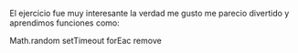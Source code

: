 El ejercicio fue muy interesante la verdad me gusto me parecio divertido y aprendimos funciones como:


Math.random
setTimeout
forEac
remove